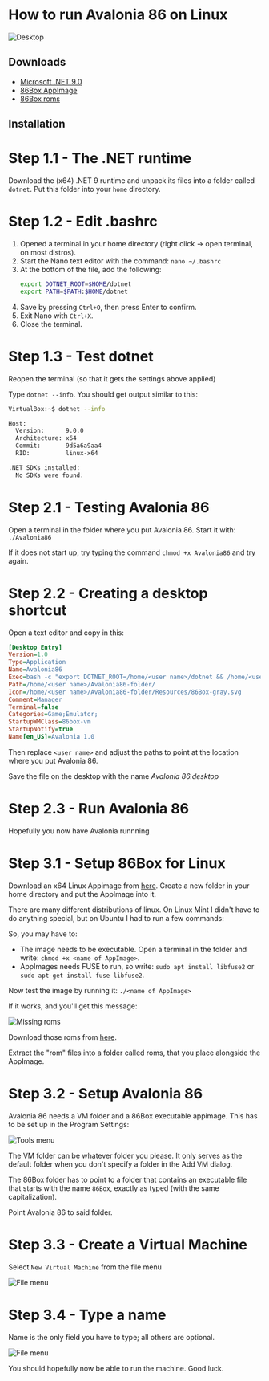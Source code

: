# How to run Avalonia 86 on Linux

![Desktop](/images/Linux.png?raw=true)

## Downloads

- [Microsoft .NET 9.0](https://dotnet.microsoft.com/en-us/download/dotnet/9.0)
- [86Box AppImage](https://github.com/86Box/86Box/releases/)
- [86Box roms](https://github.com/86Box/roms/releases)

## Installation

# Step 1.1 - The .NET runtime

Download the (x64) .NET 9 runtime and unpack its files into a folder called `dotnet`. Put this folder into your `home` directory.

# Step 1.2 - Edit .bashrc

1.  Opened a terminal in your home directory (right click -> open terminal, on most distros).
2.  Start the Nano text editor with the command: `nano ~/.bashrc`
3.  At the bottom of the file, add the following:
    ```bash
    export DOTNET_ROOT=$HOME/dotnet
    export PATH=$PATH:$HOME/dotnet
    ```
4.  Save by pressing `Ctrl+O`, then press Enter to confirm.
5.  Exit Nano with `Ctrl+X`.
6.  Close the terminal.

# Step 1.3 - Test dotnet

Reopen the terminal (so that it gets the settings above applied)

Type `dotnet --info`. You should get output similar to this:

```bash
VirtualBox:~$ dotnet --info

Host:
  Version:      9.0.0
  Architecture: x64
  Commit:       9d5a6a9aa4
  RID:          linux-x64

.NET SDKs installed:
  No SDKs were found.
```

# Step 2.1 - Testing Avalonia 86

Open a terminal in the folder where you put Avalonia 86. Start it with: `./Avalonia86`

If it does not start up, try typing the command `chmod +x Avalonia86` and try again.

# Step 2.2 - Creating a desktop shortcut

Open a text editor and copy in this:

```ini
[Desktop Entry]
Version=1.0
Type=Application
Name=Avalonia86
Exec=bash -c "export DOTNET_ROOT=/home/<user name>/dotnet && /home/<user name>/Avalonia86-folder/Avalonia86"
Path=/home/<user name>/Avalonia86-folder/
Icon=/home/<user name>/Avalonia86-folder/Resources/86Box-gray.svg
Comment=Manager
Terminal=false
Categories=Game;Emulator;
StartupWMClass=86box-vm
StartupNotify=true
Name[en_US]=Avalonia 1.0
```

Then replace `<user name>` and adjust the paths to point at the location where you put Avalonia 86.

Save the file on the desktop with the name _Avalonia 86.desktop_

# Step 2.3 - Run Avalonia 86

Hopefully you now have Avalonia runnning

# Step 3.1 - Setup 86Box for Linux

Download an x64 Linux Appimage from [here](https://github.com/86Box/86Box/releases/). Create a new folder in your home directory and put the AppImage into it.

There are many different distributions of linux. On Linux Mint I didn't have to do anything special, but on
Ubuntu I had to run a few commands:

So, you may have to:

- The image needs to be executable. Open a terminal in the folder and write: `chmod +x <name of AppImage>`.
- AppImages needs FUSE to run, so write: `sudo apt install libfuse2` or `sudo apt-get install fuse libfuse2`.

Now test the image by running it: `./<name of AppImage>`

If it works, and you'll get this message:

![Missing roms](/images/86Box_error.png)

Download those roms from [here](https://github.com/86Box/roms/releases).

Extract the "rom" files into a folder called roms, that you place alongside the AppImage.

# Step 3.2 - Setup Avalonia 86

Avalonia 86 needs a VM folder and a 86Box executable appimage. This has to be set up in the Program Settings:

![Tools menu](/images/Linux_2.png?raw=true)

The VM folder can be whatever folder you please. It only serves as the default folder when you don't specify a folder in the Add VM dialog.

The 86Box folder has to point to a folder that contains an executable file that starts with the name `86Box`, exactly as typed (with the same capitalization).

Point Avalonia 86 to said folder.

# Step 3.3 - Create a Virtual Machine

Select `New Virtual Machine` from the file menu

![File menu](/images/Linux_3.png?raw=true)

# Step 3.4 - Type a name

Name is the only field you have to type; all others are optional.

![File menu](/images/Linux_4.png?raw=true)

You should hopefully now be able to run the machine. Good luck.
